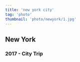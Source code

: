 ```yaml
---
title: 'new york city'
tag: 'photo'
thumbnail: 'photo/newyork/1.jpg'
---
```

## New York
### 2017 - City Trip

<image-loader height="overview_image_460" image="photo/newyork"></image-loader>
